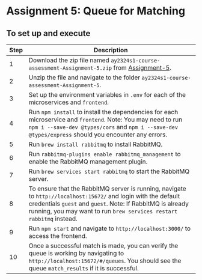 # Assignment 5: Queue for Matching
## To set up and execute
| **Step** | **Description**                                                                                                                                                                                                                                       |
|----------|-------------------------------------------------------------------------------------------------------------------------------------------------------------------------------------------------------------------------------------------------------|
| 1        | Download the zip file named `ay2324s1-course-assessment-Assignment-5.zip` from [Assignment-5](https://github.com/CS3219-AY2324S1/ay2324s1-course-assessment-g17/releases/tag/Assignment-5).                                                           |
| 2        | Unzip the file and navigate to the folder `ay2324s1-course-assessment-Assignment-5`.                                                                                                                                                                  |
| 3        | Set up the environment variables in `.env` for each of the microservices and `frontend`.                                                                                                                                                              |
| 4        | Run `npm install` to install the dependencies for each microservice and `frontend`.  Note: You may need to run `npm i --save-dev @types/cors` and `npm i --save-dev @types/express` should you encounter any errors.                                  |
| 5        | Run `brew install rabbitmq` to install RabbitMQ.                                                                                                                                                                                                      |
| 6        | Run `rabbitmq-plugins enable rabbitmq_management` to enable the RabbitMQ management plugin.                                                                                                                                                           |
| 7        | Run `brew services start rabbitmq` to start the RabbitMQ server.                                                                                                                                                                                      |
| 8        | To ensure that the RabbitMQ server is running, navigate to `http://localhost:15672/` and login with the default credentials `guest` and `guest`.  Note: If RabbitMQ is already running, you may want to run `brew services restart rabbitmq` instead. |
| 9        | Run `npm start` and navigate to `http://localhost:3000/` to access the frontend.                                                                                                                                                                      |
| 10       | Once a successful match is made, you can verify the queue is working by navigating to `http://localhost:15672/#/queues`. You should see the queue `match_results` if it is successful.                                                                |
